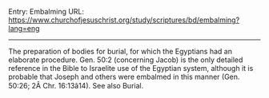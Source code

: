 Entry: Embalming
URL: https://www.churchofjesuschrist.org/study/scriptures/bd/embalming?lang=eng

---

The preparation of bodies for burial, for which the Egyptians had an elaborate procedure. Gen. 50:2 (concerning Jacob) is the only detailed reference in the Bible to Israelite use of the Egyptian system, although it is probable that Joseph and others were embalmed in this manner (Gen. 50:26; 2Â Chr. 16:13â14). See also Burial.
